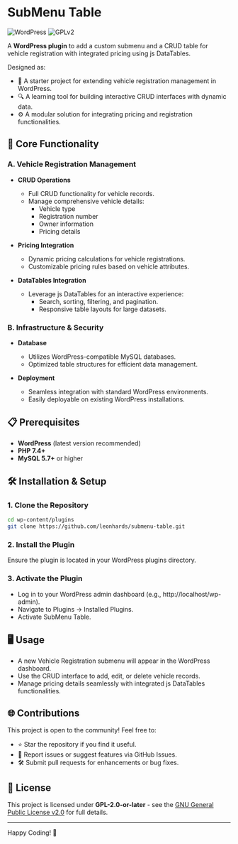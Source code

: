 # SubMenu Table

![WordPress](https://img.shields.io/badge/WordPress-Plugin%20Ready-blue?logo=wordpress)
![GPLv2](https://img.shields.io/badge/License-GPL%20v2%2B-blue.svg)

A **WordPress plugin** to add a custom submenu and a CRUD table for vehicle registration with integrated pricing using js DataTables.

Designed as:

- 🧩 A starter project for extending vehicle registration management in WordPress.
- 🔍 A learning tool for building interactive CRUD interfaces with dynamic data.
- ⚙️ A modular solution for integrating pricing and registration functionalities.

## 🚀 Core Functionality

### A. Vehicle Registration Management

- **CRUD Operations**
  - Full CRUD functionality for vehicle records.
  - Manage comprehensive vehicle details:
    - Vehicle type
    - Registration number
    - Owner information
    - Pricing details

- **Pricing Integration**
  - Dynamic pricing calculations for vehicle registrations.
  - Customizable pricing rules based on vehicle attributes.

- **DataTables Integration**
  - Leverage js DataTables for an interactive experience:
    - Search, sorting, filtering, and pagination.
    - Responsive table layouts for large datasets.

### B. Infrastructure & Security

- **Database**
  - Utilizes WordPress-compatible MySQL databases.
  - Optimized table structures for efficient data management.

- **Deployment**
  - Seamless integration with standard WordPress environments.
  - Easily deployable on existing WordPress installations.

## 📋 Prerequisites

- **WordPress** (latest version recommended)
- **PHP 7.4+**
- **MySQL 5.7+** or higher

## 🛠️ Installation & Setup

### 1. Clone the Repository

```bash
cd wp-content/plugins
git clone https://github.com/leonhards/submenu-table.git
```

### 2. Install the Plugin

Ensure the plugin is located in your WordPress plugins directory.

### 3. Activate the Plugin

- Log in to your WordPress admin dashboard (e.g., http://localhost/wp-admin).
- Navigate to Plugins → Installed Plugins.
- Activate SubMenu Table.

## 🖥️ Usage

- A new Vehicle Registration submenu will appear in the WordPress dashboard.
- Use the CRUD interface to add, edit, or delete vehicle records.
- Manage pricing details seamlessly with integrated js DataTables functionalities.

## 🌐 Contributions

This project is open to the community! Feel free to:
- ⭐ Star the repository if you find it useful.
- 🐛 Report issues or suggest features via GitHub Issues.
- 🛠️ Submit pull requests for enhancements or bug fixes.

## 📜 License

This project is licensed under **GPL-2.0-or-later** - see the [GNU General Public License v2.0](https://www.gnu.org/licenses/gpl-2.0.html) for full details.

---

Happy Coding! 🚀
